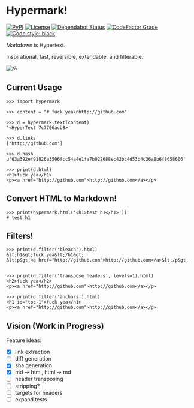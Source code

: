 # Hypermark!

[![PyPI](https://img.shields.io/pypi/v/hypermark?style=flat-square)](https://pypi.org/project/hypermark/)
[![License](https://img.shields.io/github/license/ryanccn/hypermark.svg?style=flat-square)](https://github.com/ryanccn/hypermark/blob/master/LICENSE)
[![Dependabot Status](https://img.shields.io/badge/Dependabot-enabled-success.svg?style=flat-square&logo=dependabot)](https://dependabot.com)
[![CodeFactor Grade](https://img.shields.io/codefactor/grade/github/ryanccn/hypermark.svg?style=flat-square)](https://www.codefactor.io/repository/github/ryanccn/hypermark)
[![Code style: black](https://img.shields.io/badge/code_style-black-black.svg?style=flat-square)](https://github.com/python/black)

Markdown is Hypertext.

Inspirational, fast, reversible,
extendable, and filterable.

![ॐ](https://img.shields.io/badge/zen-ॐ-9cf.svg?style=for-the-badge)

## Current Usage

```pycon
>>> import hypermark

>>> content = "# fuck yea\nhttp://github.com"

>>> d = hypermark.text(content)
'<HyperText 7c7706acb8>'

>>> d.links
['http://github.com']

>>> d.hash
u'03a392ef91826a3506fcc54a4e1fa7b022688ec42bc4d53b4c36a8b6f8058606'

>>> print(d.html)
<h1>fuck yea</h1>
<p><a href="http://github.com">http://github.com</a></p>

```

## Convert HTML to Markdown!

```pycon
>>> print(hypermark.html('<h1>test h1</h1>'))
# test h1
```

## Filters!

```pycon
>>> print(d.filter('bleach').html)
&lt;h1&gt;fuck yea&lt;/h1&gt;
&lt;p&gt;<a href="http://github.com">http://github.com</a>&lt;/p&gt;


>>> print(d.filter('transpose_headers', levels=1).html)
<h2>fuck yea</h2>
<p><a href="http://github.com">http://github.com</a></p>

>>> print(d.filter('anchors').html)
<h1 id="toc-1">fuck yea</h1>
<p><a href="http://github.com">http://github.com</a></p>
```

## Vision (Work in Progress)

Feature ideas:

- [x] link extraction
- [ ] diff generation
- [x] sha generation
- [x] md -> html, html -> md
- [ ] header transposing
- [ ] stripping?
- [ ] targets for headers
- [ ] expand tests
